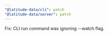 ```yaml
---
"@latitude-data/cli": patch
"@latitude-data/server": patch
---
```


Fix: CLI run command was ignoring --watch flag.
